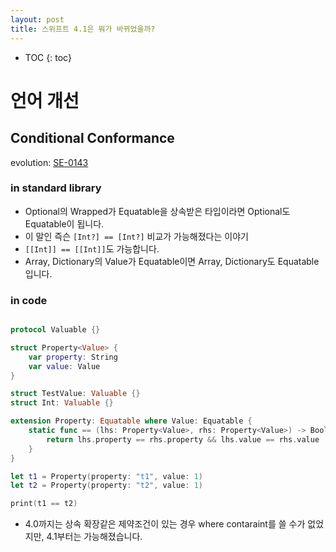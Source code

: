 ```yaml
---
layout: post
title: 스위프트 4.1은 뭐가 바뀌었을까?
---
```

* TOC
{: toc}

# 언어 개선

## Conditional Conformance
evolution: [SE-0143](https://github.com/apple/swift-evolution/blob/master/proposals/0143-conditional-conformances.md)

### in standard library

- Optional의 Wrapped가 Equatable을 상속받은 타입이라면 Optional도 Equatable이 됩니다.
- 이 말인 즉슨 `[Int?] == [Int?]` 비교가 가능해졌다는 이야기
- `[[Int]] == [[Int]]`도 가능합니다.
- Array, Dictionary의 Value가 Equatable이면 Array, Dictionary도 Equatable입니다.

### in code

~~~swift

protocol Valuable {}

struct Property<Value> {
	var property: String
	var value: Value
}

struct TestValue: Valuable {}
struct Int: Valuable {}

extension Property: Equatable where Value: Equatable {
	static func == (lhs: Property<Value>, rhs: Property<Value>) -> Bool {
		return lhs.property == rhs.property && lhs.value == rhs.value
	}
}

let t1 = Property(property: "t1", value: 1)
let t2 = Property(property: "t2", value: 1)

print(t1 == t2)
~~~
- 4.0까지는 상속 확장같은 제약조건이 있는 경우 where contaraint를 쓸 수가 없었지만, 4.1부터는 가능해졌습니다.
